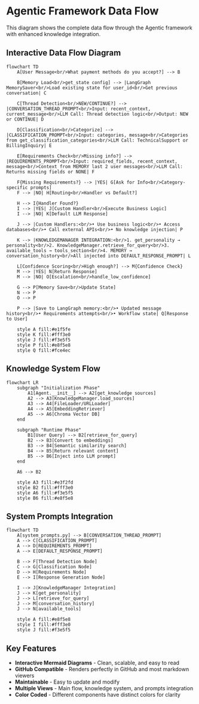 # Agentic Framework Data Flow

This diagram shows the complete data flow through the Agentic framework with enhanced knowledge integration.

## Interactive Data Flow Diagram

```mermaid
flowchart TD
    A[User Message<br/>What payment methods do you accept?] --> B
    
    B[Memory Load<br/>get_state config] --> |LangGraph MemorySaver<br/>Load existing state for user_id<br/>Get previous conversation| C
    
    C[Thread Detection<br/>NEW/CONTINUE?] --> |CONVERSATION_THREAD_PROMPT<br/>Input: recent_context, current_message<br/>LLM Call: Thread detection logic<br/>Output: NEW or CONTINUE| D
    
    D[Classification<br/>Categorize] --> |CLASSIFICATION_PROMPT<br/>Input: categories, message<br/>Categories from get_classification_categories<br/>LLM Call: TechnicalSupport or BillingInquiry| E
    
    E[Requirements Check<br/>Missing info?] --> |REQUIREMENTS_PROMPT<br/>Input: required_fields, recent_context, message<br/>Context from MEMORY last 2 user messages<br/>LLM Call: Returns missing fields or NONE| F
    
    F{Missing Requirements?} --> |YES| G[Ask for Info<br/>Category-specific prompts]
    F --> |NO| H[Routing<br/>Handler vs Default?]
    
    H --> I{Handler Found?}
    I --> |YES| J[Custom Handler<br/>Execute Business Logic]
    I --> |NO| K[Default LLM Response]
    
    J --> |Custom Handlers:<br/>• Use business logic<br/>• Access databases<br/>• Call external APIs<br/>• No knowledge injection| P
    
    K --> |KNOWLEDGEMANAGER INTEGRATION:<br/>1. get_personality → personality<br/>2. KnowledgeManager.retrieve_for_query<br/>3. available_tools → tools_section<br/>4. MEMORY → conversation_history<br/>All injected into DEFAULT_RESPONSE_PROMPT| L
    
    L[Confidence Scoring<br/>High enough?] --> M{Confidence Check}
    M --> |YES| N[Return Response]
    M --> |NO| O[Escalation<br/>handle_low_confidence]
    
    G --> P[Memory Save<br/>Update State]
    N --> P
    O --> P
    
    P --> |Save to LangGraph memory:<br/>• Updated message history<br/>• Requirements attempts<br/>• Workflow state| Q[Response to User]
    
    style A fill:#e1f5fe
    style K fill:#fff3e0
    style J fill:#f3e5f5
    style P fill:#e8f5e8
    style Q fill:#fce4ec
```

## Knowledge System Flow

```mermaid
flowchart LR
    subgraph "Initialization Phase"
        A1[Agent.__init__] --> A2[get_knowledge sources]
        A2 --> A3[KnowledgeManager.load_sources]
        A3 --> A4[FileLoader/URLLoader]
        A4 --> A5[EmbeddingRetriever]
        A5 --> A6[Chroma Vector DB]
    end
    
    subgraph "Runtime Phase"
        B1[User Query] --> B2[retrieve_for_query]
        B2 --> B3[Convert to embeddings]
        B3 --> B4[Semantic similarity search]
        B4 --> B5[Return relevant content]
        B5 --> B6[Inject into LLM prompt]
    end
    
    A6 --> B2
    
    style A3 fill:#e3f2fd
    style B2 fill:#fff3e0
    style A6 fill:#f3e5f5
    style B6 fill:#e8f5e8
```

## System Prompts Integration

```mermaid
flowchart TD
    A[system_prompts.py] --> B[CONVERSATION_THREAD_PROMPT]
    A --> C[CLASSIFICATION_PROMPT] 
    A --> D[REQUIREMENTS_PROMPT]
    A --> E[DEFAULT_RESPONSE_PROMPT]
    
    B --> F[Thread Detection Node]
    C --> G[Classification Node]
    D --> H[Requirements Node]
    E --> I[Response Generation Node]
    
    I --> J[KnowledgeManager Integration]
    J --> K[get_personality]
    J --> L[retrieve_for_query]
    J --> M[conversation_history]
    J --> N[available_tools]
    
    style A fill:#e8f5e8
    style I fill:#fff3e0
    style J fill:#f3e5f5
```

## Key Features

- **Interactive Mermaid Diagrams** - Clean, scalable, and easy to read  
- **GitHub Compatible** - Renders perfectly in GitHub and most markdown viewers  
- **Maintainable** - Easy to update and modify  
- **Multiple Views** - Main flow, knowledge system, and prompts integration  
- **Color Coded** - Different components have distinct colors for clarity